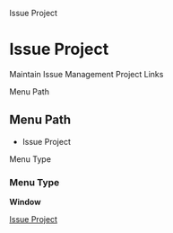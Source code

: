 
Issue Project
# Issue Project


Maintain Issue Management Project Links

Menu Path
## Menu Path



- Issue Project

Menu Type
### Menu Type

**Window**


[Issue Project](../../functional-guide/window/window-issue-project.md)